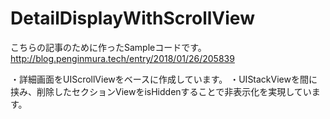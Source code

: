 # DetailDisplayWithScrollView

こちらの記事のために作ったSampleコードです。
http://blog.penginmura.tech/entry/2018/01/26/205839

・詳細画面をUIScrollViewをベースに作成しています。
・UIStackViewを間に挟み、削除したセクションViewをisHiddenすることで非表示化を実現しています。
